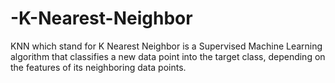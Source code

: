 # -K-Nearest-Neighbor
KNN which stand for K Nearest Neighbor is a Supervised Machine Learning algorithm that classifies a new data point into the target class, depending on the features of its neighboring data points.
